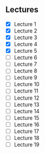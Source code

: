 Lectures
------
- [x] Lecture 1
- [x] Lecture 2
- [x] Lecture 3
- [x] Lecture 4
- [x] Lecture 5
- [ ] Lecture 6
- [ ] Lecture 7
- [ ] Lecture 8
- [ ] Lecture 9
- [ ] Lecture 10
- [ ] Lecture 11
- [ ] Lecture 12
- [ ] Lecture 13
- [ ] Lecture 14
- [ ] Lecture 15
- [ ] Lecture 16
- [ ] Lecture 17
- [ ] Lecture 18
- [ ] Lecture 19
